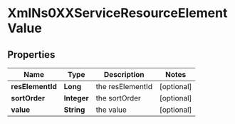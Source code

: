 
# XmlNs0XXServiceResourceElementValue

## Properties
Name | Type | Description | Notes
------------ | ------------- | ------------- | -------------
**resElementId** | **Long** | the resElementId |  [optional]
**sortOrder** | **Integer** | the sortOrder |  [optional]
**value** | **String** | the value |  [optional]




